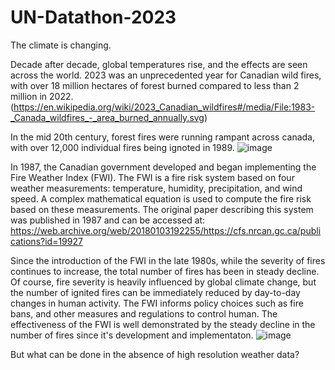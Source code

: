 # UN-Datathon-2023

The climate is changing.  

Decade after decade, global temperatures rise, and the effects are seen across the world.
2023 was an unprecedented year for Canadian wild fires, with over 18 million hectares of forest burned compared to less than 2 million in 2022.
(https://en.wikipedia.org/wiki/2023_Canadian_wildfires#/media/File:1983-_Canada_wildfires_-_area_burned_annually.svg)

In the mid 20th century, forest fires were running rampant across canada, with over 12,000 individual fires being ignoted in 1989.
![image](https://github.com/liamhn/UN-Datathon-2023/assets/19610597/0712ae9d-841e-4e57-81da-beab5c07bb64)

In 1987, the Canadian government developed and began implementing the Fire Weather Index (FWI).
The FWI is a fire risk system based on four weather measurements: temperature, humidity, precipitation, and wind speed.
A complex mathematical equation is used to compute the fire risk based on these measurements.
The original paper describing this system was published in 1987 and can be accessed at: https://web.archive.org/web/20180103192255/https://cfs.nrcan.gc.ca/publications?id=19927

Since the introduction of the FWI in the late 1980s, while the severity of fires continues to increase, the total number of fires has been in steady decline.
Of course, fire severity is heavily influenced by global climate change, but the number of ignited fires can be immediately reduced by day-to-day changes in human activity. 
The FWI informs policy choices such as fire bans, and other measures and regulations to control human.
The effectiveness of the FWI is well demonstrated by the steady decline in the number of fires since it's development and implementaton.
![image](https://github.com/liamhn/UN-Datathon-2023/assets/19610597/5c046037-bd85-4206-9888-bf1ca7adca71)



But what can be done in the absence of high resolution weather data?
